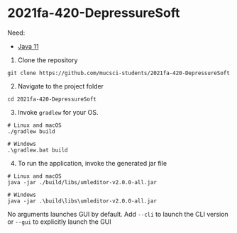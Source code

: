 # 2021fa-420-DepressureSoft

Need: 
- [Java 11](https://www.oracle.com/java/technologies/downloads/#java11)

1. Clone the repository

```
git clone https://github.com/mucsci-students/2021fa-420-DepressureSoft
```

2. Navigate to the project folder

```
cd 2021fa-420-DepressureSoft
```

3. Invoke `gradlew` for your OS.

```
# Linux and macOS
./gradlew build

# Windows
.\gradlew.bat build
```

4. To run the application, invoke the generated jar file

```
# Linux and macOS
java -jar ./build/libs/umleditor-v2.0.0-all.jar

# Windows
java -jar .\build\libs\umleditor-v2.0.0-all.jar
```

No arguments launches GUI by default. Add `--cli` to launch the CLI version or `--gui` to explicitly launch the GUI
